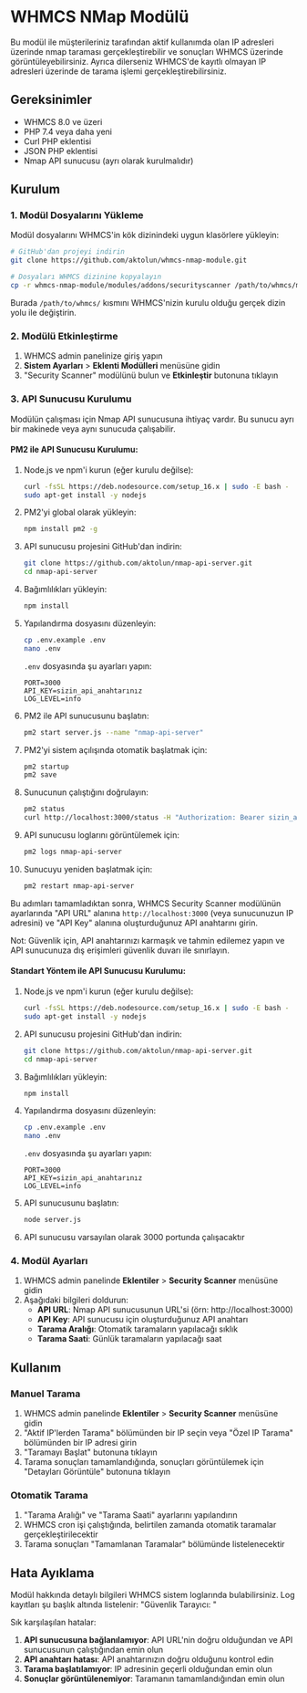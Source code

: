 # WHMCS NMap Modülü 

Bu modül ile müşterileriniz tarafından aktif kullanımda olan IP adresleri üzerinde nmap taraması gerçekleştirebilir ve sonuçları WHMCS üzerinde görüntüleyebilirsiniz. Ayrıca dilerseniz WHMCS'de kayıtlı olmayan IP adresleri üzerinde de tarama işlemi gerçekleştirebilirsiniz.


## Gereksinimler

- WHMCS 8.0 ve üzeri
- PHP 7.4 veya daha yeni
- Curl PHP eklentisi
- JSON PHP eklentisi
- Nmap API sunucusu (ayrı olarak kurulmalıdır)

## Kurulum

### 1. Modül Dosyalarını Yükleme

Modül dosyalarını WHMCS'in kök dizinindeki uygun klasörlere yükleyin:

```bash
# GitHub'dan projeyi indirin
git clone https://github.com/aktolun/whmcs-nmap-module.git

# Dosyaları WHMCS dizinine kopyalayın
cp -r whmcs-nmap-module/modules/addons/securityscanner /path/to/whmcs/modules/addons/
```

Burada `/path/to/whmcs/` kısmını WHMCS'nizin kurulu olduğu gerçek dizin yolu ile değiştirin.

### 2. Modülü Etkinleştirme

1. WHMCS admin panelinize giriş yapın
2. **Sistem Ayarları** > **Eklenti Modülleri** menüsüne gidin
3. "Security Scanner" modülünü bulun ve **Etkinleştir** butonuna tıklayın

### 3. API Sunucusu Kurulumu

Modülün çalışması için Nmap API sunucusuna ihtiyaç vardır. Bu sunucu ayrı bir makinede veya aynı sunucuda çalışabilir.

#### PM2 ile API Sunucusu Kurulumu:

1. Node.js ve npm'i kurun (eğer kurulu değilse):
   ```bash
   curl -fsSL https://deb.nodesource.com/setup_16.x | sudo -E bash -
   sudo apt-get install -y nodejs
   ```

2. PM2'yi global olarak yükleyin:
   ```bash
   npm install pm2 -g
   ```

3. API sunucusu projesini GitHub'dan indirin:
   ```bash
   git clone https://github.com/aktolun/nmap-api-server.git
   cd nmap-api-server
   ```

4. Bağımlılıkları yükleyin:
   ```bash
   npm install
   ```

5. Yapılandırma dosyasını düzenleyin:
   ```bash
   cp .env.example .env
   nano .env
   ```
   
   `.env` dosyasında şu ayarları yapın:
   ```
   PORT=3000
   API_KEY=sizin_api_anahtarınız
   LOG_LEVEL=info
   ```

6. PM2 ile API sunucusunu başlatın:
   ```bash
   pm2 start server.js --name "nmap-api-server"
   ```

7. PM2'yi sistem açılışında otomatik başlatmak için:
   ```bash
   pm2 startup
   pm2 save
   ```

8. Sunucunun çalıştığını doğrulayın:
   ```bash
   pm2 status
   curl http://localhost:3000/status -H "Authorization: Bearer sizin_api_anahtarınız"
   ```

9. API sunucusu loglarını görüntülemek için:
   ```bash
   pm2 logs nmap-api-server
   ```

10. Sunucuyu yeniden başlatmak için:
    ```bash
    pm2 restart nmap-api-server
    ```

Bu adımları tamamladıktan sonra, WHMCS Security Scanner modülünün ayarlarında "API URL" alanına `http://localhost:3000` (veya sunucunuzun IP adresini) ve "API Key" alanına oluşturduğunuz API anahtarını girin.

Not: Güvenlik için, API anahtarınızı karmaşık ve tahmin edilemez yapın ve API sunucunuza dış erişimleri güvenlik duvarı ile sınırlayın.

#### Standart Yöntem ile API Sunucusu Kurulumu:

1. Node.js ve npm'i kurun (eğer kurulu değilse):
   ```bash
   curl -fsSL https://deb.nodesource.com/setup_16.x | sudo -E bash -
   sudo apt-get install -y nodejs
   ```

2. API sunucusu projesini GitHub'dan indirin:
   ```bash
   git clone https://github.com/aktolun/nmap-api-server.git
   cd nmap-api-server
   ```

3. Bağımlılıkları yükleyin:
   ```bash
   npm install
   ```

4. Yapılandırma dosyasını düzenleyin:
   ```bash
   cp .env.example .env
   nano .env
   ```
   
   `.env` dosyasında şu ayarları yapın:
   ```
   PORT=3000
   API_KEY=sizin_api_anahtarınız
   LOG_LEVEL=info
   ```

5. API sunucusunu başlatın:
   ```bash
   node server.js
   ```

6. API sunucusu varsayılan olarak 3000 portunda çalışacaktır

### 4. Modül Ayarları

1. WHMCS admin panelinde **Eklentiler** > **Security Scanner** menüsüne gidin
2. Aşağıdaki bilgileri doldurun:
   - **API URL**: Nmap API sunucusunun URL'si (örn: http://localhost:3000)
   - **API Key**: API sunucusu için oluşturduğunuz API anahtarı
   - **Tarama Aralığı**: Otomatik taramaların yapılacağı sıklık
   - **Tarama Saati**: Günlük taramaların yapılacağı saat

## Kullanım

### Manuel Tarama

1. WHMCS admin panelinde **Eklentiler** > **Security Scanner** menüsüne gidin
2. "Aktif IP'lerden Tarama" bölümünden bir IP seçin veya "Özel IP Tarama" bölümünden bir IP adresi girin
3. "Taramayı Başlat" butonuna tıklayın
4. Tarama sonuçları tamamlandığında, sonuçları görüntülemek için "Detayları Görüntüle" butonuna tıklayın

### Otomatik Tarama

1. "Tarama Aralığı" ve "Tarama Saati" ayarlarını yapılandırın
2. WHMCS cron işi çalıştığında, belirtilen zamanda otomatik taramalar gerçekleştirilecektir
3. Tarama sonuçları "Tamamlanan Taramalar" bölümünde listelenecektir

## Hata Ayıklama

Modül hakkında detaylı bilgileri WHMCS sistem loglarında bulabilirsiniz. Log kayıtları şu başlık altında listelenir: "Güvenlik Tarayıcı: "

Sık karşılaşılan hatalar:

1. **API sunucusuna bağlanılamıyor**: API URL'nin doğru olduğundan ve API sunucusunun çalıştığından emin olun
2. **API anahtarı hatası**: API anahtarınızın doğru olduğunu kontrol edin
3. **Tarama başlatılamıyor**: IP adresinin geçerli olduğundan emin olun
4. **Sonuçlar görüntülenemiyor**: Taramanın tamamlandığından emin olun

